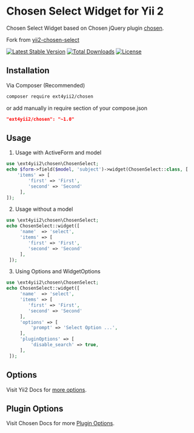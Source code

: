 Chosen Select Widget for Yii 2
=========
Chosen Select Widget based on Chosen jQuery plugin [chosen](http://harvesthq.github.io/chosen).

Fork from [yii2-chosen-select](https://github.com/yii2mod/yii2-chosen-select)


[![Latest Stable Version](https://poser.pugx.org/ext4yii2/chosen/v/stable?format=flat-square)](https://packagist.org/packages/ext4yii2/chosen)
[![Total Downloads](https://poser.pugx.org/ext4yii2/chosen/downloads?format=flat-square)](https://packagist.org/packages/ext4yii2/chosen)
[![License](https://poser.pugx.org/ext4yii2/chosen/license?format=flat-square)](https://packagist.org/packages/ext4yii2/chosen)

Installation
------------

Via Composer (Recommended)

```sh
composer require ext4yii2/chosen
```

or add manually in require section of your compose.json

```json
"ext4yii2/chosen": "~1.0"
```


Usage
------------

1) Usage with ActiveForm and model

```php
use \ext4yii2\chosen\ChosenSelect;
echo $form->field($model, 'subject')->widget(ChosenSelect::class, [
    'items' => [
        'first' => 'First',
        'second' => 'Second'
     ],
]); 
```
  
2) Usage without a model

```php
use \ext4yii2\chosen\ChosenSelect;
echo ChosenSelect::widget([
     'name'  => 'select',
     'items' => [
        'first' => 'First',
        'second' => 'Second'
     ],
 ]);
```

3) Using Options and WidgetOptions

```php
use \ext4yii2\chosen\ChosenSelect;
echo ChosenSelect::widget([
     'name'  => 'select',
     'items' => [
        'first' => 'First',
        'second' => 'Second'
     ],
     'options' => [
         'prompt' => 'Select Option ...',
     ],
     'pluginOptions' => [
         'disable_search' => true,
     ],
 ]);
```

Options
----------------
Visit Yii2 Docs for [more options](https://www.yiiframework.com/doc/api/2.0/yii-helpers-basehtml#dropDownList()-detail).

Plugin Options 
----------------
Visit Chosen Docs for more [Plugin Options](http://harvesthq.github.io/chosen/options.html).
